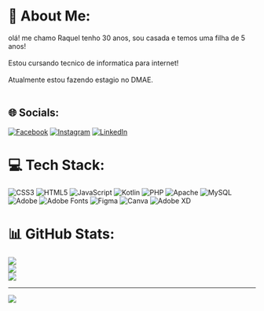 # 💫 About Me:
olá! me chamo Raquel tenho 30 anos, sou casada e temos uma filha de 5 anos! <br> <br>
Estou cursando tecnico de informatica para internet! <br> <br>
Atualmente estou fazendo estagio no DMAE.<br> <br>


## 🌐 Socials:
[![Facebook](https://img.shields.io/badge/Facebook-%231877F2.svg?logo=Facebook&logoColor=white)](https://facebook.com/https://www.facebook.com/raquel.fraga.3?mibextid=ZbWKwL) [![Instagram](https://img.shields.io/badge/Instagram-%23E4405F.svg?logo=Instagram&logoColor=white)](https://instagram.com/https://instagram.com/raquelfraga31?igshid=d3ZneWo2MDh3c292) [![LinkedIn](https://img.shields.io/badge/LinkedIn-%230077B5.svg?logo=linkedin&logoColor=white)](https://linkedin.com/in/https://www.linkedin.com/in/raquel-fraga-889989bb?utm_source=share&utm_campaign=share_via&utm_content=profile&utm_medium=android_app) 

# 💻 Tech Stack:
![CSS3](https://img.shields.io/badge/css3-%231572B6.svg?style=flat&logo=css3&logoColor=white) ![HTML5](https://img.shields.io/badge/html5-%23E34F26.svg?style=flat&logo=html5&logoColor=white) ![JavaScript](https://img.shields.io/badge/javascript-%23323330.svg?style=flat&logo=javascript&logoColor=%23F7DF1E) ![Kotlin](https://img.shields.io/badge/kotlin-%237F52FF.svg?style=flat&logo=kotlin&logoColor=white) ![PHP](https://img.shields.io/badge/php-%23777BB4.svg?style=flat&logo=php&logoColor=white) ![Apache](https://img.shields.io/badge/apache-%23D42029.svg?style=flat&logo=apache&logoColor=white) ![MySQL](https://img.shields.io/badge/mysql-%2300000f.svg?style=flat&logo=mysql&logoColor=white) ![Adobe](https://img.shields.io/badge/adobe-%23FF0000.svg?style=flat&logo=adobe&logoColor=white) ![Adobe Fonts](https://img.shields.io/badge/Adobe%20Fonts-000B1D.svg?style=flat&logo=Adobe%20Fonts&logoColor=white) ![Figma](https://img.shields.io/badge/figma-%23F24E1E.svg?style=flat&logo=figma&logoColor=white) ![Canva](https://img.shields.io/badge/Canva-%2300C4CC.svg?style=flat&logo=Canva&logoColor=white) ![Adobe XD](https://img.shields.io/badge/Adobe%20XD-470137?style=flat&logo=Adobe%20XD&logoColor=#FF61F6)
# 📊 GitHub Stats:
![](https://github-readme-stats.vercel.app/api?username=raquelfraga30&theme=radical&hide_border=false&include_all_commits=true&count_private=true)<br/>
![](https://github-readme-streak-stats.herokuapp.com/?user=raquelfraga30&theme=radical&hide_border=false)<br/>
![](https://github-readme-stats.vercel.app/api/top-langs/?username=raquelfraga30&theme=radical&hide_border=false&include_all_commits=true&count_private=true&layout=compact)

---
[![](https://visitcount.itsvg.in/api?id=raquelfraga30&icon=0&color=0)](https://visitcount.itsvg.in)

<!-- Proudly created with GPRM ( https://gprm.itsvg.in ) -->
